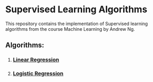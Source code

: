 # Supervised Learning Algorithms

This repository contains the implementation of Supervised learning algorithms from the course Machine Learning by Andrew Ng.

## Algorithms:

1. ### [Linear Regression](./Linear_Regression/README.md)
2. ### [Logistic Regression](./Logistic_Regression/README.md)
